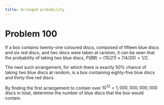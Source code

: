 ```yaml
---
title: Arranged probability
---
```

# Problem 100

If a box contains twenty-one coloured discs, composed of fifteen blue discs and six red discs, and two discs were taken at random, it can be seen that the probability of taking two blue discs, $P(BB) = (15/21) \times (14/20) = 1/2$.

The next such arrangement, for which there is exactly 50% chance of taking two blue discs at random, is a box containing eighty-five blue discs and thirty-five red discs.

By finding the first arrangement to contain over $10^{12} = 1,000,000,000,000$ discs in total, determine the number of blue discs that the box would contain.